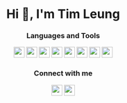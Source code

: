 <h1 align="center">Hi 👋, I'm Tim Leung</h1>

<h3 align="center">Languages and Tools</h3>
<p align="center">
<a href='#'><img src="https://img.shields.io/badge/JavaScript-000000?style=flat-square&logo=javascript&logoColor=white" height=25></a>
<a href='#'><img src="https://img.shields.io/badge/React-000000?style=flat-square&logo=react&logoColor=white" height=25></a>
<a href='#'><img src="https://img.shields.io/badge/Node-000000?style=flat-square&logo=nodedotjs&logoColor=white" height=25></a>
<a href='#'><img src="https://img.shields.io/badge/Express-000000?style=flat-square&logo=express&logoColor=white" height=25></a>
<a href='#'><img src="https://img.shields.io/badge/MongoDB-000000?style=flat-square&logo=mongodb&logoColor=white" height=25></a>
<a href='#'><img src="https://img.shields.io/badge/HTML5-000000?style=flat-square&logo=html5&logoColor=white" height=25></a>
<a href='#'><img src="https://img.shields.io/badge/CSS3-000000?style=flat-square&logo=css3&logoColor=white" height=25></a>
<a href='#'><img src="https://img.shields.io/badge/Python-000000?style=flat-square&logo=python&logoColor=white" height=25></a>
</p>

<h3 align="center">Connect with me</h3>
<p align="center">
<a href="https://www.linkedin.com/in/timleungtech" target="_blank"><img src="https://img.shields.io/badge/LinkedIn-000000?style=flat-square&logo=linkedin&logoColor=white" height=25></a>
<a href="https://twitter.com/timleungtech" target="_blank"><img src="https://img.shields.io/badge/Twitter-000000?style=flat-square&logo=twitter&logoColor=white" height=25></a>
</p>

<!--
**timleungtech/timleungtech** is a ✨ _special_ ✨ repository because its `README.md` (this file) appears on your GitHub profile.

Here are some ideas to get you started:

### Hi there 👋

- 🔭 I’m currently working on ...
- 🌱 I’m currently learning ...
- 👯 I’m looking to collaborate on ...
- 🤔 I’m looking for help with ...
- 💬 Ask me about ...
- 📫 How to reach me: ...
- 😄 Pronouns: ...
- ⚡ Fun fact: ...
-->
